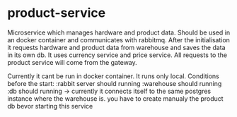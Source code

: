 # product-service
Microservice which manages hardware and product data. Should be used in an docker container and communicates with rabbitmq. 
After the initialisation it requests hardware and product data from warehouse and saves the data in its own db.
It uses currency service and price service. All requests to the product service will come from the gateway.

Currently it cant be run in docker container. It runs only local. 
Conditions before the start:
:rabbit server should running
:warehouse should running
:db should running -> currently it connects itself to the same postgres instance where the warehouse is. you have to create manualy the product db bevor starting this service
